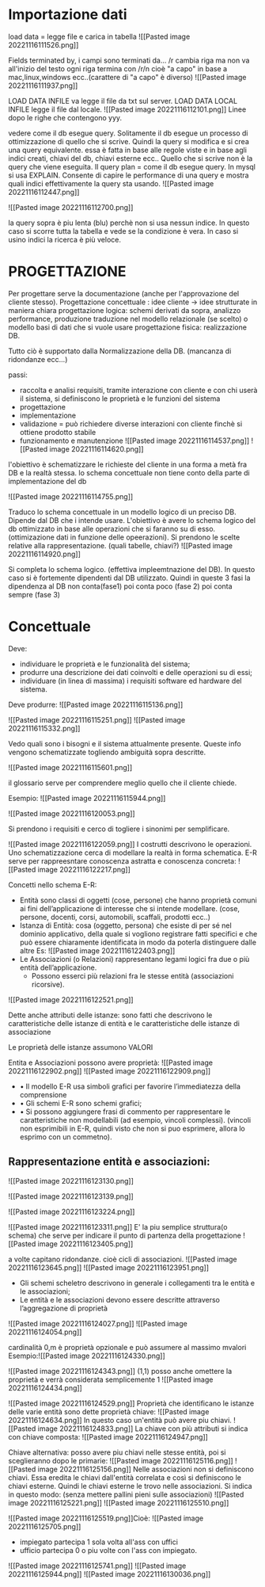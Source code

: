 # Importazione dati
load data = legge file e carica in tabella
![[Pasted image 20221116111526.png]]

Fields terminated by, i campi sono terminati da... /r cambia riga ma non va all'inizio del testo
ogni riga termina con /r/n cioè "a capo" in base a mac,linux,windows ecc..(carattere di "a capo" è diverso)
![[Pasted image 20221116111937.png]]

LOAD DATA INFILE va legge il file da txt sul server. 
LOAD DATA LOCAL INFILE legge il file dal locale.
![[Pasted image 20221116112101.png]]
Linee dopo le righe che contengono yyy.

vedere come il db esegue query. Solitamente il db esegue un processo di ottimizzazione di quello che si scrive. Quindi la query si modifica e si crea una query equivalente. essa è fatta in base alle regole viste e in base agli indici creati, chiavi del db, chiavi esterne ecc..
Quello che si scrive non è la query che viene eseguita. 
Il query plan = come il db esegue query.
In mysql si usa EXPLAIN. Consente di capire le performance di una query e mostra quali indici effettivamente la query sta usando.
![[Pasted image 20221116112447.png]]

![[Pasted image 20221116112700.png]]

la query sopra è piu lenta (blu) perchè non si usa nessun indice. In questo caso si scorre tutta la tabella e vede se la condizione è vera. In caso si usino indici la ricerca è più veloce.

# PROGETTAZIONE
Per progettare serve la documentazione (anche per l'approvazione del cliente stesso).
Progettazione concettuale : idee cliente -> idee strutturate in maniera chiara
progettazione logica: schemi derivati da sopra, analizzo performance, produzione traduzione nel modello relazionale (se scelto) o modello basi di dati che si vuole usare
progettazione fisica: realizzazione DB.

Tutto ciò è supportato dalla Normalizzazione della DB. (mancanza di ridondanze ecc...)

passi:
- raccolta e analisi requisiti, tramite interazione con cliente e con chi userà il sistema, si definiscono le proprietà e le funzioni del sistema
- progettazione
- implementazione
- validazione = può richiedere diverse interazioni con cliente finchè si ottiene prodotto stabile
- funzionamento e manutenzione
![[Pasted image 20221116114537.png]]
![[Pasted image 20221116114620.png]]

l'obiettivo è schematizzare le richieste del cliente in una forma a metà fra DB e la realtà stessa.
lo schema concettuale non tiene conto della parte di implementazione del db

![[Pasted image 20221116114755.png]]

Traduco lo schema concettuale in un modello logico di un preciso DB. Dipende dal DB che i intende usare. L'obiettivo è avere lo schema logico del db ottimizzato in base alle operazioni che si faranno su di esso. (ottimizazione dati in funzione delle opeerazioni). Si prendono le scelte relative alla rappresentazione. (quali tabelle, chiavi?)
![[Pasted image 20221116114920.png]]

Si completa lo schema logico. (effettiva impleemtnazione del DB). In questo caso si è fortemente dipendenti dal DB utilizzato.
Quindi in queste 3 fasi la dipendenza al DB non conta(fase1) poi conta poco (fase 2) poi conta sempre (fase 3)

# Concettuale
Deve:
- individuare le proprietà e le funzionalità del sistema; 
- produrre una descrizione dei dati coinvolti e delle operazioni su di essi;
- individuare (in linea di massima) i requisiti software ed hardware del sistema.

Deve produrre:
![[Pasted image 20221116115136.png]]

![[Pasted image 20221116115251.png]]
![[Pasted image 20221116115332.png]]

Vedo quali sono i bisogni e il sistema attualmente presente. Queste info vengono schematizzate togliendo ambiguità sopra descritte.

![[Pasted image 20221116115601.png]]

il glossario serve per comprendere meglio quello che il cliente chiede.

Esempio:
![[Pasted image 20221116115944.png]]

![[Pasted image 20221116120053.png]]


Si prendono i requisiti e cerco di togliere i sinonimi per semplificare.

![[Pasted image 20221116122059.png]]
I costrutti descrivono le operazioni. Uno schematizzazione cerca di modellare la realtà in forma schematica.
E-R serve per rappreesntare conoscenza astratta e conoscenza concreta:
![[Pasted image 20221116122217.png]]

Concetti nello schema E-R:
- Entità sono classi di oggetti (cose, persone) che hanno proprietà comuni ai fini dell’applicazione di interesse che si intende modellare. (cose, persone, docenti, corsi, automobili, scaffali, prodotti ecc..)
- Istanza di Entità: cosa (oggetto, persona) che esiste di per sé nel dominio applicativo, della quale si vogliono registrare fatti specifici e che può essere chiaramente identificata in modo da poterla distinguere dalle altre
Es:
![[Pasted image 20221116122403.png]]
- Le Associazioni (o Relazioni) rappresentano legami logici fra due o più entità dell’applicazione.
	- Possono esserci più relazioni fra le stesse entità (associazioni ricorsive).

![[Pasted image 20221116122521.png]]

Dette anche attributi delle istanze: sono fatti che descrivono le caratteristiche delle istanze di entità e le caratteristiche delle istanze di associazione 

Le proprietà delle istanze assumono VALORI

Entita e Associazioni possono avere proprietà:
![[Pasted image 20221116122902.png]]
![[Pasted image 20221116122909.png]]

- • Il modello E-R usa simboli grafici per favorire l’immediatezza della comprensione
- • Gli schemi E-R sono schemi grafici;
- • Si possono aggiungere frasi di commento per rappresentare le caratteristiche non modellabili (ad esempio, vincoli complessi). (vincoli non esprimibili in E-R, quindi visto che non si puo esprimere, allora lo esprimo con un commetno).

## Rappresentazione entità e associazioni:
![[Pasted image 20221116123130.png]]

![[Pasted image 20221116123139.png]]

![[Pasted image 20221116123224.png]]

![[Pasted image 20221116123311.png]]
E' la piu semplice struttura(o schema) che serve per indicare il punto di partenza della progettazione
![[Pasted image 20221116123405.png]]

a volte capitano ridondanze. cioè cicli di associazioni. 
![[Pasted image 20221116123645.png]]
![[Pasted image 20221116123951.png]]

- Gli schemi scheletro descrivono in generale i collegamenti tra le entità e le associazioni;
- Le entità e le associazioni devono essere descritte attraverso l’aggregazione di proprietà

![[Pasted image 20221116124027.png]]
![[Pasted image 20221116124054.png]]

cardinalità 0,m è proprietà opzionale e può assumere al massimo mvalori
Esempio:![[Pasted image 20221116124330.png]]

![[Pasted image 20221116124343.png]]
(1,1) posso anche omettere la proprietà e verrà considerata semplicemente 1
![[Pasted image 20221116124434.png]]

![[Pasted image 20221116124529.png]]
Proprietà che identificano le  istanze delle varie entità sono dette proprietà chiave:
![[Pasted image 20221116124634.png]]
In questo caso un'entità può avere piu chiavi.
![[Pasted image 20221116124833.png]]
La chiave con più attributi si indica con chiave composta:
![[Pasted image 20221116124947.png]]

Chiave alternativa: posso avere piu chiavi nelle stesse entità, poi si sceglieranno dopo le primarie:
![[Pasted image 20221116125116.png]]
![[Pasted image 20221116125156.png]]
Nelle associazioni non si definiscono chiavi. Essa eredita le chiavi dall'entità correlata e così si definiscono le chiavi esterne. Quindi le chiavi esterne le trovo nelle associazioni. Si indica in questo modo: (senza mettere pallini pieni sulle associazioni)
![[Pasted image 20221116125221.png]]
![[Pasted image 20221116125510.png]]

![[Pasted image 20221116125519.png]]Cioè: ![[Pasted image 20221116125705.png]]

- impiegato partecipa 1 sola volta all'ass con uffici
- ufficio partecipa 0 o piu volte con l'ass con impiegato.

![[Pasted image 20221116125741.png]]
![[Pasted image 20221116125944.png]]
![[Pasted image 20221116130036.png]]
